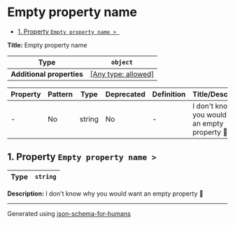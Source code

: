 # Empty property name

- [1. Property `Empty property name > `](#__root___)

**Title:** Empty property name

| Type                      | `object`                                                                  |
| ------------------------- | ------------------------------------------------------------------------- |
| **Additional properties** | [[Any type: allowed]](# "Additional Properties of any type are allowed.") |

| Property          | Pattern | Type   | Deprecated | Definition | Title/Description                                   |
| ----------------- | ------- | ------ | ---------- | ---------- | --------------------------------------------------- |
| - [](#__root___ ) | No      | string | No         | -          | I don't know why you would want an empty property 🤷 |

## <a name="__root___"></a>1. Property `Empty property name > `

| Type | `string` |
| ---- | -------- |

**Description:** I don't know why you would want an empty property 🤷

----------------------------------------------------------------------------------------------------------------------------
Generated using [json-schema-for-humans](https://github.com/coveooss/json-schema-for-humans)
